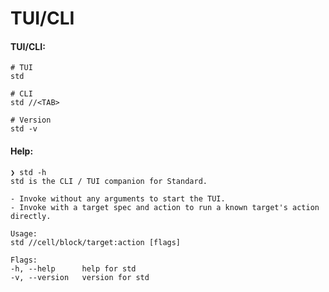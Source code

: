 # TUI/CLI

#### TUI/CLI:

```console
# TUI
std

# CLI
std //<TAB>

# Version
std -v
```

#### Help:

```console
❯ std -h
std is the CLI / TUI companion for Standard.

- Invoke without any arguments to start the TUI.
- Invoke with a target spec and action to run a known target's action directly.

Usage:
std //cell/block/target:action [flags]

Flags:
-h, --help      help for std
-v, --version   version for std
```
